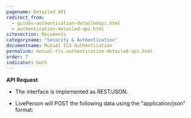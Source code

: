 ```yaml
---
pagename: Detailed API
redirect_from:
  - guides-authentication-detailedapi.html
  - authentication-detailed-api.html
sitesection: Documents
categoryname: "Security & Authentication"
documentname: Mutual TLS Authentication
permalink: mutual-tls-authentication-detailed-api.html
order: 7
indicator: both
---
```


**API Request**

* The interface is implemented as REST/JSON.

*	LivePerson will POST the following data using the "application/json" format:
